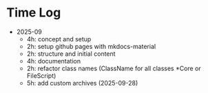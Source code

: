 # Time Log

- 2025-09
  - 4h: concept and setup
  - 2h: setup github pages with mkdocs-material
  - 2h: structure and initial content
  - 4h: documentation 
  - 2h: refactor class names (ClassName for all classes *Core or FileScript)
  - 5h: add custom archives (2025-09-28) 